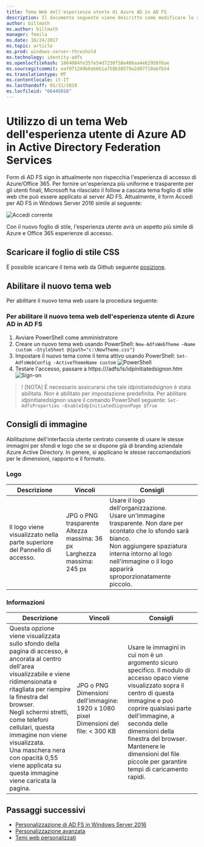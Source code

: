 ```yaml
---
title: Tema Web dell'esperienza utente di Azure AD in AD FS
description: Il documento seguente viene descritto come modificare lo sign-in form di AD FS in modo che somigli l'esperienza utente di Azure AD.
author: billmath
ms.author: billmath
manager: femila
ms.date: 10/24/2017
ms.topic: article
ms.prod: windows-server-threshold
ms.technology: identity-adfs
ms.openlocfilehash: 1064084fe357e54d7230f58e486aa4e62958f6ae
ms.sourcegitcommit: eaf071249b6eb6b1a758b38579a2d87710abfb54
ms.translationtype: MT
ms.contentlocale: it-IT
ms.lasthandoff: 05/31/2019
ms.locfileid: "66445016"
---
```

# <a name="using-an-azure-ad-ux-web-theme-in-active-directory-federation-services"></a>Utilizzo di un tema Web dell'esperienza utente di Azure AD in Active Directory Federation Services
Form di AD FS sign in attualmente non rispecchia l'esperienza di accesso di Azure/Office 365.  Per fornire un'esperienza più uniforme e trasparente per gli utenti finali, Microsoft ha rilasciato il follow a cascata tema foglio di stile web che può essere applicato ai server AD FS.  Attualmente, il form Accedi per AD FS in Windows Server 2016 simile al seguente:

![Accedi corrente](media/Azure-UX-Web-Theme-in-AD-FS/one.png)


Con il nuovo foglio di stile, l'esperienza utente avrà un aspetto più simile di Azure e Office 365 esperienze di accesso.

## <a name="download-the-css-style-sheet"></a>Scaricare il foglio di stile CSS
È possibile scaricare il tema web da Github seguente [posizione](https://github.com/Microsoft/adfsWebCustomization/tree/master/centeredUi).


## <a name="enabling-the-new-web-theme"></a>Abilitare il nuovo tema web
Per abilitare il nuovo tema web usare la procedura seguente:

### <a name="to-enable-the-new-azure-ad-ux-web-theme-in-ad-fs"></a>Per abilitare il nuovo tema web dell'esperienza utente di Azure AD in AD FS
1. Avviare PowerShell come amministratore
2. Creare un nuovo tema web usando PowerShell:  `New-AdfsWebTheme –Name custom –StyleSheet @{path="c:\NewTheme.css"}`
3. Impostare il nuovo tema come il tema attivo usando PowerShell:  `Set-AdfsWebConfig -ActiveThemeName custom`
   ![PowerShell](media/Azure-UX-Web-Theme-in-AD-FS/two.png)
4. Testare l'accesso, passare a https://<AD FS name.domain>/adfs/ls/idpinitiatedsignon.htm ![Sign-on](media/Azure-UX-Web-Theme-in-AD-FS/three.png)

> ! [NOTA] È necessario assicurarsi che tale idpinitiatedsignon è stata abilitata.  Non è abilitato per impostazione predefinita.  Per abilitare idpinitiatedsignon usare il comando PowerShell seguente:  `Set-AdfsProperties –EnableIdpInitiatedSignonPage $True`

## <a name="image-recommendations"></a>Consigli di immagine
Abilitazione dell'interfaccia utente centrato consente di usare le stesse immagini per sfondi e logo che se si dispone già di branding aziendale Azure Active Directory. In genere, si applicano le stesse raccomandazioni per le dimensioni, rapporto e il formato.

### <a name="logo"></a>Logo

Descrizione | Vincoli | Consigli
------- | ------- | ----------
Il logo viene visualizzato nella parte superiore del Pannello di accesso. | JPG o PNG trasparente<br>Altezza massima: 36 px<br>Larghezza massima: 245 px | Usare il logo dell'organizzazione.<br>Usare un'immagine trasparente. Non dare per scontato che lo sfondo sarà bianco.<br>Non aggiungere spaziatura interna intorno al logo nell'immagine o il logo apparirà sproporzionatamente piccolo.

### <a name="background"></a>Informazioni

Descrizione | Vincoli | Consigli
------- | ------- | ----------
Questa opzione viene visualizzata sullo sfondo della pagina di accesso, è ancorata al centro dell'area visualizzabile e viene ridimensionata e ritagliata per riempire la finestra del browser.    <br>Negli schermi stretti, come telefoni cellulari, questa immagine non viene visualizzata.<br>Una maschera nera con opacità 0,55 viene applicata su questa immagine viene caricata la pagina. | JPG o PNG<br>Dimensioni dell'immagine: 1920 x 1080 pixel<br>Dimensioni del file: &lt; 300 KB | <br>Usare le immagini in cui non è un argomento sicuro specifico. Il modulo di accesso opaco viene visualizzato sopra il centro di questa immagine e può coprire qualsiasi parte dell'immagine, a seconda delle dimensioni della finestra del browser.<br>Mantenere le dimensioni del file piccole per garantire tempi di caricamento rapidi.

## <a name="next-steps"></a>Passaggi successivi
- [Personalizzazione di AD FS in Windows Server 2016](AD-FS-Customization-in-Windows-Server-2016.md)
- [Personalizzazione avanzata](Advanced-Customization-of-AD-FS-Sign-in-Pages.md)
- [Temi web personalizzati](Custom-Web-Themes-in-AD-FS.md)
